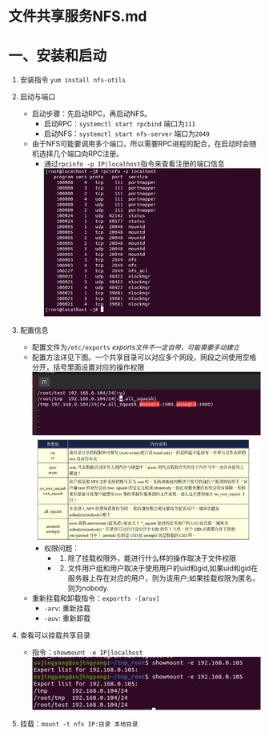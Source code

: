 # 文件共享服务NFS.md

# 一、安装和启动
1. 安装指令 `yum install nfs-utils`

2. 启动与端口
    - 启动步骤：先启动RPC，再启动NFS。
        - 启动RPC：`systemctl start rpcbind` 端口为`111`
        - 启动NFS：`systemctl start nfs-server` 端口为`2049`
    - 由于NFS可能要调用多个端口，所以需要RPC进程的配合，在启动时会随机选择几个端口向RPC注册。
        - 通过`rpcinfo -p IP|localhost`指令来查看注册的端口信息
        ![avatar](/Linux/文件共享服务NFS/端口信息.png)

3. 配置信息
    - 配置文件为`/etc/exports` *<font size=2>exports文件不一定自带，可能需要手动建立</font>*
    - 配置方法详见下图。一个共享目录可以对应多个网段，网段之间使用空格分开，括号里面设置对应的操作权限
     ![avatar](/Linux/文件共享服务NFS/配置.png)
     ![avatar](/Linux/文件共享服务NFS/权限.png)
        - 权限问题：
            - 1. 除了挂载权限外，能进行什么样的操作取决于文件权限
            - 2. 文件用户组和用户取决于使用用户的uid和gid,如果uid和gid在服务器上存在对应的用户，则为该用户;如果挂载权限为匿名，则为nobody.
    - 重新挂载和卸载指令：`exportfs -[aruv]`
        - `-arv`: 重新挂载
        - `-auv`: 重新卸载

4. 查看可以挂载共享目录
    - 指令：`showmount -e IP|localhost`
     ![avatar](/Linux/文件共享服务NFS/查看共享目录.png)

5. 挂载：`mount -t nfs IP:目录 本地目录`
